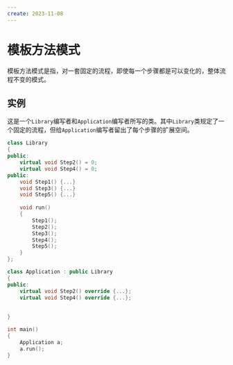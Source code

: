 ```yaml
---
create: 2023-11-08
---
```

# 模板方法模式

​	模板方法模式是指，对一套固定的流程，即使每一个步骤都是可以变化的，整体流程不变的模式。

## 实例

​	这是一个`Library`编写者和`Application`编写者所写的类。其中`Library`类规定了一个固定的流程，但给`Application`编写者留出了每个步骤的扩展空间。

```C++
class Library
{
public:
    virtual void Step2() = 0;
    virtual void Step4() = 0;
public:
    void Step1() {...}
    void Step3() {...}
    void Step5() {...}
    
    void run()
    {
        Step1();
        Step2();
        Step3();
        Step4();
        Step5();
	}
};

class Application : public Library
{
public:
    virtual void Step2() override {...};
    virtual void Step4() override {...};
    
    
}

int main()
{
	Application a;
    a.run();
}
```



